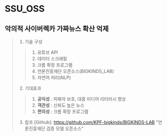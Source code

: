 # SSU_OSS

## 악의적 사이버렉카 가짜뉴스 확산 억제
>1. 기술 구성
>  >1) 유튜브 API
>  >2) 데이터 스크래핑
>  >3) 크롬 확장 프로그램
>  >4) 언론진흥재단 오픈소스(BIGKINDS_LAB)
>  >5) 자연어 처리(NLP)
>
>2. 기대효과
>   >1. __공익성__ : 피해자 보호, 대중 미디어 리터러시 향상
>   >2. __객관성__ : 신뢰도 높은 뉴스
>   >3. __편의성__ : 크롬 확장 프로그램
>
>3. 참조
>[Github]: https://github.com/KPF-bigkinds/BIGKINDS-LAB "언론진흥재단 검증 모델 오픈소스"
